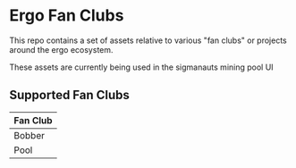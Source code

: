 # Ergo Fan Clubs

This repo contains a set of assets relative to various "fan clubs" or projects around the ergo ecosystem.

These assets are currently being used in the sigmanauts mining pool UI

## Supported Fan Clubs
| Fan Club |
| --- | 
| Bobber | 
| Pool |
